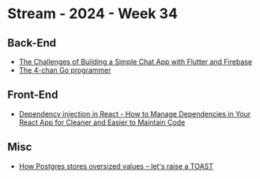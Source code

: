 # Stream - 2024 - Week 34

## Back-End

- [The Challenges of Building a Simple Chat App with Flutter and Firebase](https://itnext.io/the-challenges-of-building-a-simple-chat-app-with-flutter-and-firebase-b9f0a2f0f889)
- [The 4-chan Go programmer](https://www.dolthub.com/blog/2024-08-23-the-4-chan-go-programmer/)

## Front-End

- [Dependency injection in React - How to Manage Dependencies in Your React App for Cleaner and Easier to Maintain Code](https://codedrivendevelopment.com/posts/dependency-injection-in-react)

## Misc

- [How Postgres stores oversized values – let's raise a TOAST](https://drew.silcock.dev/blog/how-postgres-stores-oversized-values/)
